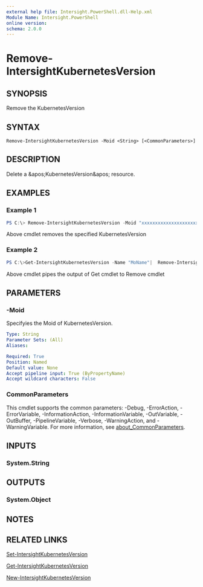 ```yaml
---
external help file: Intersight.PowerShell.dll-Help.xml
Module Name: Intersight.PowerShell
online version:
schema: 2.0.0
---
```


# Remove-IntersightKubernetesVersion

## SYNOPSIS
Remove the KubernetesVersion

## SYNTAX

```
Remove-IntersightKubernetesVersion -Moid <String> [<CommonParameters>]
```

## DESCRIPTION
Delete a &amp;apos;KubernetesVersion&amp;apos; resource.

## EXAMPLES

### Example 1
```powershell
PS C:\> Remove-IntersightKubernetesVersion -Moid "xxxxxxxxxxxxxxxxxxxxxxxxxxx"
```
Above cmdlet removes the specified KubernetesVersion 

### Example 2
```powershell
PS C:\>Get-IntersightKubernetesVersion -Name "MoName"|  Remove-IntersightKubernetesVersion
```
Above cmdlet pipes the output of Get cmdlet to Remove cmdlet

## PARAMETERS

### -Moid
Specifyies the Moid of KubernetesVersion.

```yaml
Type: String
Parameter Sets: (All)
Aliases:

Required: True
Position: Named
Default value: None
Accept pipeline input: True (ByPropertyName)
Accept wildcard characters: False
```

### CommonParameters
This cmdlet supports the common parameters: -Debug, -ErrorAction, -ErrorVariable, -InformationAction, -InformationVariable, -OutVariable, -OutBuffer, -PipelineVariable, -Verbose, -WarningAction, and -WarningVariable. For more information, see [about_CommonParameters](http://go.microsoft.com/fwlink/?LinkID=113216).

## INPUTS

### System.String

## OUTPUTS

### System.Object
## NOTES

## RELATED LINKS

[Set-IntersightKubernetesVersion](./Set-IntersightKubernetesVersion.md)

[Get-IntersightKubernetesVersion](./Get-IntersightKubernetesVersion.md)

[New-IntersightKubernetesVersion](./New-IntersightKubernetesVersion.md)

